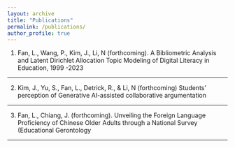 ```yaml
---
layout: archive
title: "Publications"
permalink: /publications/
author_profile: true
---
```


1)	Fan, L., Wang, P., Kim, J., Li, N (forthcoming). A Bibliometric Analysis and Latent Dirichlet Allocation Topic Modeling of Digital Literacy in Education, 1999 -2023
---
  
2)	Kim, J., Yu, S., Fan, L., Detrick, R., & Li, N (forthcoming) Students’ perception of Generative AI-assisted collaborative argumentation
---
   
3)	Fan, L., Chiang, J. (forthcoming). Unveiling the Foreign Language Proficiency of Chinese Older Adults through a National Survey (Educational Gerontology 
---
